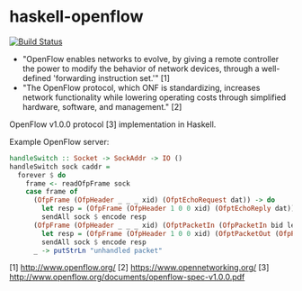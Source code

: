 haskell-openflow
================

[![Build Status](https://travis-ci.org/brooksbp/haskell-openflow.png?branch=master)](https://travis-ci.org/brooksbp/haskell-openflow)

* "OpenFlow enables networks to evolve, by giving a remote controller the power to modify the behavior of network devices, through a well-defined 'forwarding instruction set.'" [1]
* "The OpenFlow protocol, which ONF is standardizing, increases network functionality while lowering operating costs through simplified hardware, software, and management." [2]

OpenFlow v1.0.0 protocol [3] implementation in Haskell.

Example OpenFlow server:

```haskell
handleSwitch :: Socket -> SockAddr -> IO ()
handleSwitch sock caddr = 
  forever $ do
    frame <- readOfpFrame sock
    case frame of
      (OfpFrame (OfpHeader _ _ _ xid) (OfptEchoRequest dat)) -> do
        let resp = (OfpFrame (OfpHeader 1 0 0 xid) (OfptEchoReply dat))
        sendAll sock $ encode resp
      (OfpFrame (OfpHeader _ _ _ xid) (OfptPacketIn (OfpPacketIn bid len inp reason dat))) -> do
        let resp = (OfpFrame (OfpHeader 1 0 0 xid) (OfptPacketOut (OfpPacketOut bid inp [(OfpOutput ofppAll 0)] dat)))
        sendAll sock $ encode resp
      _ -> putStrLn "unhandled packet"
```

[1] http://www.openflow.org/
[2] https://www.opennetworking.org/
[3] http://www.openflow.org/documents/openflow-spec-v1.0.0.pdf
